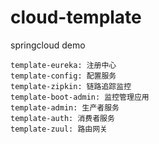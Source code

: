 # cloud-template
springcloud demo

```
template-eureka: 注册中心
template-config: 配置服务
template-zipkin: 链路追踪监控
template-boot-admin: 监控管理应用
template-admin: 生产者服务
template-auth: 消费者服务
template-zuul: 路由网关

